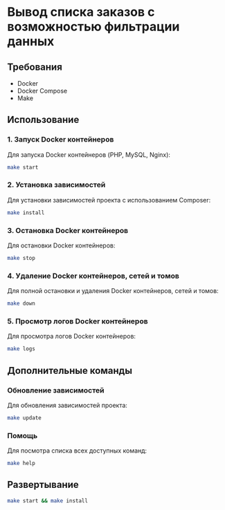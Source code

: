 # Вывод списка заказов с возможностью фильтрации данных

## Требования
- Docker
- Docker Compose
- Make

## Использование

### 1. Запуск Docker контейнеров

Для запуска Docker контейнеров (PHP, MySQL, Nginx):

```bash
make start
```
### 2. Установка зависимостей
Для установки зависимостей проекта с использованием Composer:

```bash
make install
```

### 3. Остановка Docker контейнеров
Для остановки Docker контейнеров:

```bash
make stop
```

### 4. Удаление Docker контейнеров, сетей и томов
Для полной остановки и удаления Docker контейнеров, сетей и томов:

```bash
make down
```

### 5. Просмотр логов Docker контейнеров
Для просмотра логов Docker контейнеров:

```bash
make logs
```

## Дополнительные команды

### Обновление зависимостей
Для обновления зависимостей проекта:
```bash
make update
```

### Помощь
Для посмотра списка всех доступных команд:
```bash
make help
```

## Развертывание

```bash
make start && make install
```